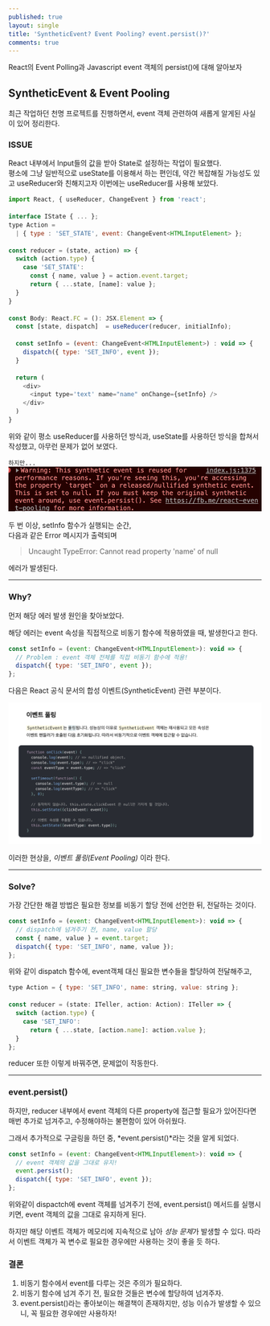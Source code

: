 ```yaml
---
published: true
layout: single
title: 'SyntheticEvent? Event Pooling? event.persist()?'
comments: true
---
```


React의 Event Polling과 Javascript event 객체의 persist()에 대해 알아보자

## SyntheticEvent & Event Pooling

최근 작업하던 천명 프로젝트를 진행하면서, event 객체 관련하여 새롭게 알게된 사실이 있어 정리한다.

### ISSUE

React 내부에서 Input들의 값을 받아 State로 설정하는 작업이 필요했다. <br>
평소에 그냥 일반적으로 useState를 이용해서 하는 편인데, 약간 복잡해질 가능성도 있고 useReducer와 친해지고자 이번에는 useReducer를 사용해 보았다.

```javascript
import React, { useReducer, ChangeEvent } from 'react';

interface IState { ... };
type Action =
  | { type : 'SET_STATE', event: ChangeEvent<HTMLInputElement> };

const reducer = (state, action) => {
  switch (action.type) {
    case 'SET_STATE':
      const { name, value } = action.event.target;
      return { ...state, [name]: value };
  }
}

const Body: React.FC = (): JSX.Element => {
  const [state, dispatch]  = useReducer(reducer, initialInfo);

  const setInfo = (event: ChangeEvent<HTMLInputElement>) : void => {
    dispatch({ type: 'SET_INFO', event });
  }

  return (
    <div>
      <input type='text' name="name" onChange={setInfo} />
    </div>
  )
}
```

위와 같이 평소 useReducer를 사용하던 방식과, useState를 사용하던 방식을 합쳐서 작성했고, 아무런 문제가 없어 보였다.

`하지만...`
![Error](./assets/1106error.png)

두 번 이상, setInfo 함수가 실행되는 순간, <br>
다음과 같은 Error 메시지가 출력되며

> Uncaught TypeError: Cannot read property 'name' of null

에러가 발생된다.

---

### Why?

먼저 해당 에러 발생 원인을 찾아보았다. <br>

해당 에러는 event 속성을 직접적으로 비동기 함수에 적용하였을 때, 발생한다고 한다.

```javascript
const setInfo = (event: ChangeEvent<HTMLInputElement>): void => {
  // Problem : event 객체 전체를 직접 비동기 함수에 적용!
  dispatch({ type: 'SET_INFO', event });
};
```

다음은 React 공식 문서의 합성 이벤트(SyntheticEvent) 관련 부분이다.

![eventPooling](./assets/eventPooling.png)

이러한 현상을, _이벤트 풀링(Event Pooling)_ 이라 한다.

---

### Solve?

가장 간단한 해결 방법은 필요한 정보를 비동기 할당 전에 선언한 뒤, 전달하는 것이다.

```javascript
const setInfo = (event: ChangeEvent<HTMLInputElement>): void => {
  // dispatch에 넘겨주기 전, name, value 할당
  const { name, value } = event.target;
  dispatch({ type: 'SET_INFO', name, value });
};
```

위와 같이 dispatch 함수에, event객체 대신 필요한 변수들을 할당하여 전달해주고,

```javascript
type Action = { type: 'SET_INFO', name: string, value: string };

const reducer = (state: ITeller, action: Action): ITeller => {
  switch (action.type) {
    case 'SET_INFO':
      return { ...state, [action.name]: action.value };
  }
};
```

reducer 또한 이렇게 바꿔주면, 문제없이 작동한다.

---

### event.persist()

하지만, reducer 내부에서 event 객체의 다른 property에 접근할 필요가 있어진다면 매번 추가로 넘겨주고, 수정해야하는 불편함이 있어 아쉬웠다.

그래서 추가적으로 구글링을 하던 중, *event.persist()*라는 것을 알게 되었다.

```javascript
const setInfo = (event: ChangeEvent<HTMLInputElement>): void => {
  // event 객체의 값을 그대로 유지!
  event.persist();
  dispatch({ type: 'SET_INFO', event });
};
```

위와같이 dispactch에 event 객체를 넘겨주기 전에, event.persist() 메서드를 실행시키면, event 객체의 값을 그대로 유지하게 된다.

하지만 해당 이벤트 객체가 메모리에 지속적으로 남아 *성능 문제*가 발생할 수 있다. 따라서 이벤트 객체가 꼭 변수로 필요한 경우에만 사용하는 것이 좋을 듯 하다.

### 결론

1. 비동기 함수에서 event를 다루는 것은 주의가 필요하다.
2. 비동기 함수에 넘겨 주기 전, 필요한 것들은 변수에 할당하여 넘겨주자.
3. event.persist()라는 좋아보이는 해결책이 존재하지만, 성능 이슈가 발생할 수 있으니, 꼭 필요한 경우에만 사용하자!
